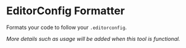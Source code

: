 # EditorConfig Formatter
Formats your code to follow your `.editorconfig`.

*More details such as usage will be added when this tool is functional.*
